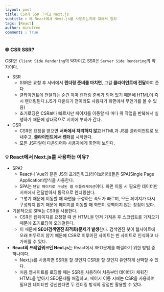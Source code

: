 ```yaml
---
layout: post
title: CSR과 SSR 그리고 Next.js
subtitle : 왜 React에서 Next.js를 사용하는지에 대해서 정리
tags: [React]
author: mirutree
comments : True
---
```

### 🌐 CSR SSR?
CSR은 `Client Side Rendering`의 약자이고 SSR은 `Server Side Rendering`의 약자이다.

 - SSR
   - SSR은 요청 후 서버에서 **렌더링 준비를 마치면**, 그걸 **클라이언트에 전달**하여 준다.
   - 클라이언트에 전달되는 순간 이미 렌더링 준비가 되어 있기 때문에 HTML이 즉시 렌더링된다.(JS가 다운되기 전이라도 사용자가 화면에서 무언가를 볼 수 있음)
   - 초기로딩은 CSR보다 빠르지만 페이지를 이동할 때 마다 위 작업을 반복해서 실행하기 때문에 상대적으로 서버에 부하가 간다.   
 - CSR 
   - CSR은 요청을 받으면 **서버에서 처리하지 않고** HTML과 JS를 클라이언트로 보내주고, **클라이언트에서 렌더**를 시작한다.
   - 모든 JS파일이 다운되어야 사용자에게 화면이 보인다.
    
### 💡 React에서 Next.js를 사용하는 이유?
 - SPA?
   - React나 Vue와 같은 JS의 프레임워크(라이브러리)들은 SPA(Single Page Application)방식을 사용한다.   
   - SPA는 `단일 페이지로 구성된 웹 어플리케이션`이다. 화면 이동 시 필요한 데이터만 서버에서 전달받아서 동적으로 렌더링한다.   
   - 그렇기 때문에 이동할 때 화면을 구성하는 속도가 빠르며, 모든 페이지가 다시 구성되지 않기 때문에 페이지를 이동할 때 화면이 깜빡이지 않는 장점이 있다.
 - 기본적으로 SPA는 CSR을 사용한다. 
   - CSR은 웹페이지를 요청할 때 빈 HTML을 먼저 가져온 후 스크립트를 가져오기 때문에 초기로딩이 오래걸린다.    
   - 이 때문에 **SEO(검색엔진 최적화)문제가 발생**한다. 검색엔진 봇이 웹사이트에 오래 머무르지 않기 때문에 CSR로 이루어진 사이트는 빈 사이트로 인식하고 나가버릴 수 있다.
 - **React의 프레임워크인 Next.js**는 React에서 SEO문제를 해결하기 위한 방법 중 하나이다.
   - Next.js를 사용하면 SSR을 할 것인지 CSR을 할 것인지 유연하게 선택할 수 있다.
   - 처음 웹사이트를 로딩할 때는 SSR을 사용하여 처음부터 데이터가 채워진 HTML을 받아서 SEO문제를 해결하고, 페이지 이동 시에는 CSR을 사용하여 필요한 데이터만 갱신한다면 두 렌더링 방식의 장점만 활용할 수 있다. 
   
